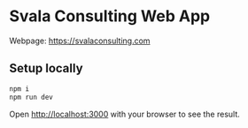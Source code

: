 # Svala Consulting Web App

Webpage: https://svalaconsulting.com

## Setup locally

```bash
npm i
npm run dev
```

Open [http://localhost:3000](http://localhost:3000) with your browser to see the result.
